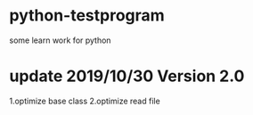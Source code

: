 # python-testprogram
some learn work for python

# update 2019/10/30 Version 2.0
1.optimize base class
2.optimize read file